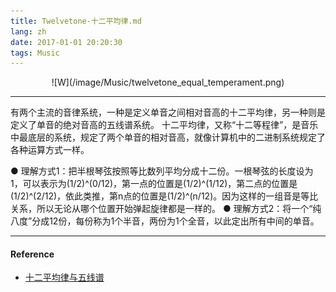 ```yaml
---
title: Twelvetone-十二平均律.md
lang: zh
date: 2017-01-01 20:20:30
tags: Music
---
```


<center>![W](/image/Music/twelvetone_equal_temperament.png)</center>

----------------------------------------

有两个主流的音律系统，一种是定义单音之间相对音高的十二平均律，另一种则是定义了单音的绝对音高的五线谱系统。
十二平均律，又称“十二等程律”，是音乐中最底层的系统，规定了两个单音的相对音高，就像计算机中的二进制系统规定了各种运算方式一样。

● 理解方式1：把半根琴弦按照等比数列平均分成十二份。一根琴弦的长度设为1，可以表示为(1/2)^(0/12)，第一点的位置是(1/2)^(1/12)，第二点的位置是(1/2)^(2/12)，依此类推，第n点的位置是(1/2)^(n/12)。因为这样的一组音是等比关系，所以无论从哪个位置开始弹起旋律都是一样的。
● 理解方式2：将一个“纯八度”分成12份，每份称为1个半音，两份为1个全音，以此定出所有中间的单音。

----------------------------------------

#### Reference

- [十二平均律与五线谱](https://www.cnblogs.com/devymex/p/3387054.html "Title") 